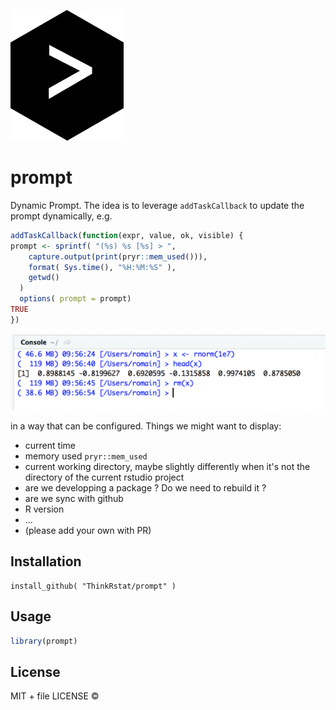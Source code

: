 
![](prompt.png)

# prompt

Dynamic Prompt. The idea is to leverage `addTaskCallback` to update the prompt 
dynamically, e.g. 

```r
addTaskCallback(function(expr, value, ok, visible) {
prompt <- sprintf( "(%s) %s [%s] > ", 
    capture.output(print(pryr::mem_used())), 
    format( Sys.time(), "%H:%M:%S" ), 
    getwd()
  ) 
  options( prompt = prompt)
TRUE
})
```

![](example.png)

in a way that can be configured. Things we might want to display: 

- current time
- memory used `pryr::mem_used`
- current working directory, maybe slightly differently when it's not the directory of the current rstudio project
- are we developping a package ? Do we need to rebuild it ? 
- are we sync with github
- R version
- ...
- (please add your own with PR)

## Installation

```
install_github( "ThinkRstat/prompt" )
```

## Usage

```r
library(prompt)
```

## License

MIT + file LICENSE © 
